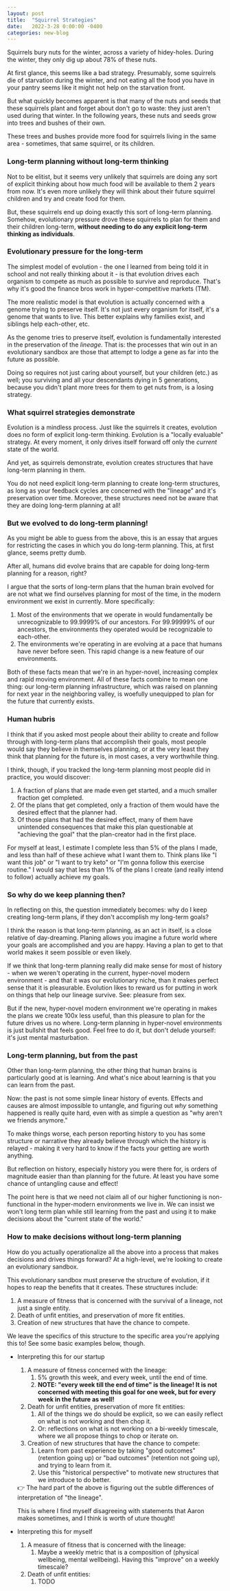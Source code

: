 ```yaml
---
layout: post
title:  "Squirrel Strategies"
date:   2022-3-28 0:00:00 -0400
categories: new-blog
---
```

Squirrels bury nuts for the winter, across a variety of hidey-holes. During the winter, they only dig up about 78% of these nuts. 

At first glance, this seems like a bad strategy. Presumably, some squirrels die of starvation during the winter, and not eating all the food you have in your pantry seems like it might not help on the starvation front.

But what quickly becomes apparent is that many of the nuts and seeds that these squirrels plant and forget about don't go to waste: they just aren't used during that winter. In the following years, these nuts and seeds grow into trees and bushes of their own. 

These trees and bushes provide more food for squirrels living in the same area - sometimes, that same squirrel, or its children.

### Long-term planning without long-term thinking

Not to be elitist, but it seems very unlikely that squirrels are doing any sort of explicit thinking about how much food will be available to them 2 years from now. It's even more unlikely they will think about their future squirrel children and try and create food for them. 

But, these squirrels end up doing exactly this sort of long-term planning. Somehow, evolutionary pressure drove these squirrels to plan for them and their children long-term, **without needing to do any explicit long-term thinking as individuals**. 

### Evolutionary pressure for the long-term

The simplest model of evolution - the one I learned from being told it in school and not really thinking about it - is that evolution drives each organism to compete as much as possible to survive and reproduce. That's why it's good the finance bros work in hyper-competitive markets (TM). 

The more realistic model is that evolution is actually concerned with a genome trying to preserve itself. It's not just every organism for itself, it's a genome that wants to live. This better explains why families exist, and siblings help each-other, etc. 

As the genome tries to preserve itself, evolution is fundamentally interested in the preservation of the *lineage.* That is: the processes that win out in an evolutionary sandbox are those that attempt to lodge a gene as far into the future as possible. 

Doing so requires not just caring about yourself, but your children (etc.) as well; you surviving and all your descendants dying in 5 generations, because you didn't plant more trees for them to get nuts from, is a losing strategy. 

### What squirrel strategies demonstrate

Evolution is a mindless process. Just like the squirrels it creates, evolution does no form of explicit long-term thinking. Evolution is a "locally evaluable" strategy. At every moment, it only drives itself forward off only the *current* state of the world.

And yet, as squirrels demonstrate, evolution creates structures that have long-term planning in them.

You do not need explicit long-term planning to create long-term structures, as long as your feedback cycles are concerned with the "lineage" and it's preservation over time. Moreover, these structures need not be aware that they are doing long-term planning at all!

### But we evolved to do long-term planning!

As you might be able to guess from the above, this is an essay that argues for restricting the cases in which you do long-term planning. This, at first glance, seems pretty dumb.

After all, humans did evolve brains that are capable for doing long-term planning for a reason, right?

I argue that the sorts of long-term plans that the human brain evolved for are not what we find ourselves planning for most of the time, in the modern environment we exist in currently. More specifically:

1. Most of the environments that we operate in would fundamentally be unrecognizable to 99.9999% of our ancestors. For 99.99999% of our ancestors, the environments they operated would be recognizable to each-other.
2. The environments we're operating in are evolving at a pace that humans have never before seen. This rapid change is a new feature of our environments.

Both of these facts mean that we're in an hyper-novel, increasing complex and rapid moving environment. All of these facts combine to mean one thing: our long-term planning infrastructure, which was raised on planning for next year in the neighboring valley, is woefully unequipped to plan for the future that currently exists.

### Human hubris

I think that if you asked most people about their ability to create and follow through with long-term plans that accomplish their goals, most people would say they believe in themselves planning, or at the very least they think that planning for the future is, in most cases, a very worthwhile thing.

I think, though, if you tracked the long-term planning most people did in practice, you would discover:

1. A fraction of plans that are made even get started, and a much smaller fraction get completed. 
2. Of the plans that get completed, only a fraction of them would have the desired effect that the planner had. 
3. Of those plans that had the desired effect, many of them have unintended consequences that make this plan questionable at "achieving the goal" that the plan-creator had in the first place.

For myself at least, I estimate I complete less than 5% of the plans I made, and less than half of these achieve what I want them to. Think plans like "I want this job" or "I want to try keto" or "I'm gonna follow this exercise routine." I would say that less than 1% of the plans I create (and really intend to follow) actually achieve my goals. 

### So why do we keep planning then?

In reflecting on this, the question immediately becomes: why do I keep creating long-term plans, if they don't accomplish my long-term goals?

I think the reason is that long-term planning, as an act in itself, is a close relative of day-dreaming. Planing allows you imagine a future world where your goals are accomplished and you are happy. Having a plan to get to that world makes it seem possible or even likely. 

If we think that long-term planning really did make sense for most of history - when we weren't operating in the current, hyper-novel modern environment - and that it was our evolutionary niche, than it makes perfect sense that it is pleasurable. Evolution likes to reward us for putting in work on things that help our lineage survive. See: pleasure from sex.

But if the new, hyper-novel modern environment we're operating in makes the plans we create 100x less useful, than this pleasure to plan for the future drives us no where. Long-term planning in hyper-novel environments is just bullshit that feels good. Feel free to do it, but don't delude yourself: it's just mental masturbation.

### Long-term planning, but from the past

Other than long-term planning, the other thing that human brains  is particularly good at is learning. And what's nice about learning is that you can learn from the past. 

Now: the past is not some simple linear history of events. Effects and causes are almost impossible to untangle, and figuring out *why* something happened is really quite hard, even with as simple a question as "why aren't we friends anymore." 

To make things worse, each person reporting history to you has some structure or narrative they already believe through which the history is relayed - making it very hard to know if the facts your getting are worth anything. 

But reflection on history, especially history you were there for, is orders of magnitude easier than than planning for the future. At least you have some chance of untangling cause and effect!

The point here is that we need not claim all of our higher functioning is non-functional in the hyper-modern environments we live in. We can insist we won't long term plan while still learning from the past and using it to make decisions about the "current state of the world."

### How to make decisions without long-term planning

How do you actually operationalize all the above into a process that makes decisions and drives things forward? At a high-level, we're looking to create an evolutionary sandbox.

This evolutionary sandbox must preserve the structure of evolution, if it hopes to reap the benefits that it creates. These structures include:

1. A measure of fitness that is concerned with the survival of a lineage, not just a single entity. 
2. Death of unfit entities, and preservation of more fit entities. 
3. Creation of new structures that have the chance to compete. 

We leave the specifics of this structure to the specific area you're applying this to! See some basic examples below, though.

- Interpreting this for our startup
    1. A measure of fitness concerned with the lineage:
        1. 5% growth this week, and every week, until the end of time. 
        2. **NOTE: "every week till the end of time" is the lineage! It is not concerned with meeting this goal for one week, but for every week in the future as well!**
    2. Death for unfit entities, preservation of more fit entities:
        1. All of the things we do should be explicit, so we can easily reflect on what is not working and then chop it. 
        2. Or: reflections on what is not working on a bi-weekly timescale, where we all propose things to chop or iterate on.
    3. Creation of new structures that have the chance to compete:
        1. Learn from past experience by taking "good outcomes" (retention going up) or "bad outcomes" (retention not going up), and trying to learn from it. 
        2. Use this "historical perspective" to motivate new structures that we introduce to do better. 
    
    <aside>
    👉 The hard part of the above is figuring out the subtle differences of interpretation of "the lineage". 
    
    This is where I find myself disagreeing with statements that Aaron makes sometimes, and I think is worth of uture thought!
    
    </aside>
    
- Interpreting this for myself
    1. A measure of fitness that is concerned with the lineage:
        1. Maybe a weekly metric that is a composition of (physical wellbeing, mental wellbeing). Having this "improve" on a weekly timescale?
    2. Death of unfit entities:
        1. TODO